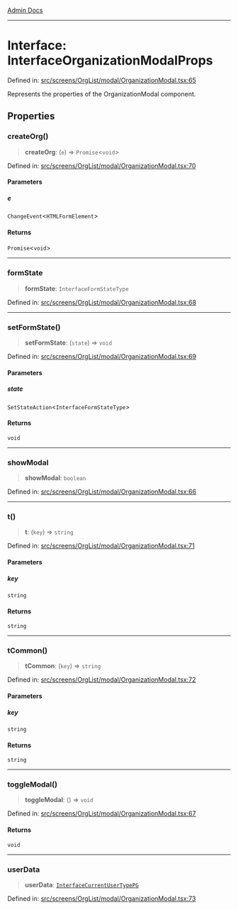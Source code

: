 [Admin Docs](/)

***

# Interface: InterfaceOrganizationModalProps

Defined in: [src/screens/OrgList/modal/OrganizationModal.tsx:65](https://github.com/PalisadoesFoundation/talawa-admin/blob/main/src/screens/OrgList/modal/OrganizationModal.tsx#L65)

Represents the properties of the OrganizationModal component.

## Properties

### createOrg()

> **createOrg**: (`e`) => `Promise`\<`void`\>

Defined in: [src/screens/OrgList/modal/OrganizationModal.tsx:70](https://github.com/PalisadoesFoundation/talawa-admin/blob/main/src/screens/OrgList/modal/OrganizationModal.tsx#L70)

#### Parameters

##### e

`ChangeEvent`\<`HTMLFormElement`\>

#### Returns

`Promise`\<`void`\>

***

### formState

> **formState**: `InterfaceFormStateType`

Defined in: [src/screens/OrgList/modal/OrganizationModal.tsx:68](https://github.com/PalisadoesFoundation/talawa-admin/blob/main/src/screens/OrgList/modal/OrganizationModal.tsx#L68)

***

### setFormState()

> **setFormState**: (`state`) => `void`

Defined in: [src/screens/OrgList/modal/OrganizationModal.tsx:69](https://github.com/PalisadoesFoundation/talawa-admin/blob/main/src/screens/OrgList/modal/OrganizationModal.tsx#L69)

#### Parameters

##### state

`SetStateAction`\<`InterfaceFormStateType`\>

#### Returns

`void`

***

### showModal

> **showModal**: `boolean`

Defined in: [src/screens/OrgList/modal/OrganizationModal.tsx:66](https://github.com/PalisadoesFoundation/talawa-admin/blob/main/src/screens/OrgList/modal/OrganizationModal.tsx#L66)

***

### t()

> **t**: (`key`) => `string`

Defined in: [src/screens/OrgList/modal/OrganizationModal.tsx:71](https://github.com/PalisadoesFoundation/talawa-admin/blob/main/src/screens/OrgList/modal/OrganizationModal.tsx#L71)

#### Parameters

##### key

`string`

#### Returns

`string`

***

### tCommon()

> **tCommon**: (`key`) => `string`

Defined in: [src/screens/OrgList/modal/OrganizationModal.tsx:72](https://github.com/PalisadoesFoundation/talawa-admin/blob/main/src/screens/OrgList/modal/OrganizationModal.tsx#L72)

#### Parameters

##### key

`string`

#### Returns

`string`

***

### toggleModal()

> **toggleModal**: () => `void`

Defined in: [src/screens/OrgList/modal/OrganizationModal.tsx:67](https://github.com/PalisadoesFoundation/talawa-admin/blob/main/src/screens/OrgList/modal/OrganizationModal.tsx#L67)

#### Returns

`void`

***

### userData

> **userData**: [`InterfaceCurrentUserTypePG`](../../../../../utils/interfaces/interfaces/InterfaceCurrentUserTypePG.md)

Defined in: [src/screens/OrgList/modal/OrganizationModal.tsx:73](https://github.com/PalisadoesFoundation/talawa-admin/blob/main/src/screens/OrgList/modal/OrganizationModal.tsx#L73)
